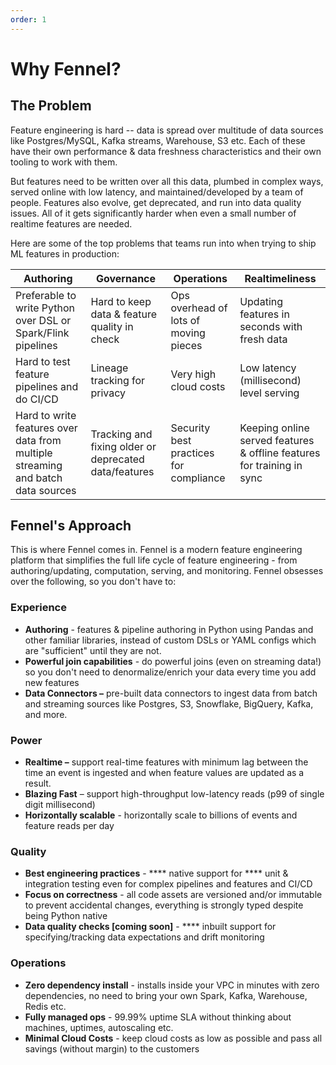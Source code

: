 ```yaml
---
order: 1
---
```


# Why Fennel?

## The Problem

Feature engineering is hard -- data is spread over multitude of data sources like Postgres/MySQL, Kafka streams, Warehouse, S3 etc. Each of these have their own performance & data freshness characteristics and their own tooling to work with them.&#x20;

But features need to be written over all this data, plumbed in complex ways, served online with low latency, and maintained/developed by a team of people. Features also evolve, get deprecated, and run into data quality issues. All of it gets significantly harder when even a small number of realtime features are needed.

Here are some of the top problems that teams run into when trying to ship ML features in production:

| Authoring                                                                       | Governance                                            | Operations                             | Realtimeliness                                                         |
| ------------------------------------------------------------------------------- | ----------------------------------------------------- | -------------------------------------- | ---------------------------------------------------------------------- |
| Preferable to write Python over DSL or Spark/Flink pipelines                    | Hard to keep data & feature quality in check          | Ops overhead of lots of moving pieces  | Updating features in seconds with fresh data                           |
| Hard to test feature pipelines and do CI/CD                                     | Lineage tracking for privacy                          | Very high cloud costs                  | Low latency (millisecond) level serving                                |
| Hard to write features over data from multiple streaming and batch data sources | Tracking and fixing older or deprecated data/features | Security best practices for compliance | Keeping online served features & offline features for training in sync |

## Fennel's Approach

This is where Fennel comes in. Fennel is a modern feature engineering platform that simplifies the full life cycle of feature engineering - from authoring/updating, computation, serving, and monitoring. Fennel obsesses over the following, so you don't have to:

### Experience

* **Authoring** - features & pipeline authoring in Python using Pandas and other familiar libraries, instead of custom DSLs or YAML configs which are "sufficient" until they are not.
* **Powerful join capabilities** - do powerful joins (even on streaming data!) so you don't need to denormalize/enrich your data every time you add new features
* **Data Connectors –** pre-built data connectors to ingest data from batch and streaming sources like Postgres, S3, Snowflake, BigQuery, Kafka, and more.

### Power

* **Realtime –** support real-time features with minimum lag between the time an event is ingested and when feature values are updated as a result.
* **Blazing Fast** – support high-throughput low-latency reads (p99 of single digit millisecond)
* **Horizontally scalable** - horizontally scale to billions of events and feature reads per day

### Quality

* **Best engineering practices** - **** native support for **** unit & integration testing even for complex pipelines and features and CI/CD
* **Focus on correctness** - all code assets are versioned and/or immutable to prevent accidental changes, everything is strongly typed despite being Python native
* **Data quality checks \[coming soon]** - **** inbuilt support for specifying/tracking data expectations and drift monitoring

### Operations

* **Zero dependency install** - installs inside your VPC in minutes with zero dependencies, no need to bring your own Spark, Kafka, Warehouse, Redis etc. &#x20;
* **Fully managed ops** - 99.99% uptime SLA without thinking about machines, uptimes, autoscaling etc.&#x20;
* **Minimal Cloud Costs** - keep cloud costs as low as possible and pass all savings (without margin) to the customers
